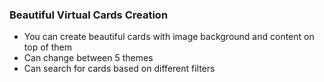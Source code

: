 ### Beautiful Virtual Cards Creation

* You can create beautiful cards with image background and content on top of them
* Can change between 5 themes
* Can search for cards based on different filters

